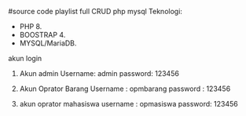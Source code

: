 #source code playlist full CRUD php mysql
Teknologi:
* PHP 8.
* BOOSTRAP 4.
* MYSQL/MariaDB.

akun login
1. Akun admin
Username: admin
password: 123456

2. Akun Oprator Barang
Username : opmbarang
password : 123456

3. akun oprator mahasiswa
username : opmasiswa
password: 123456
